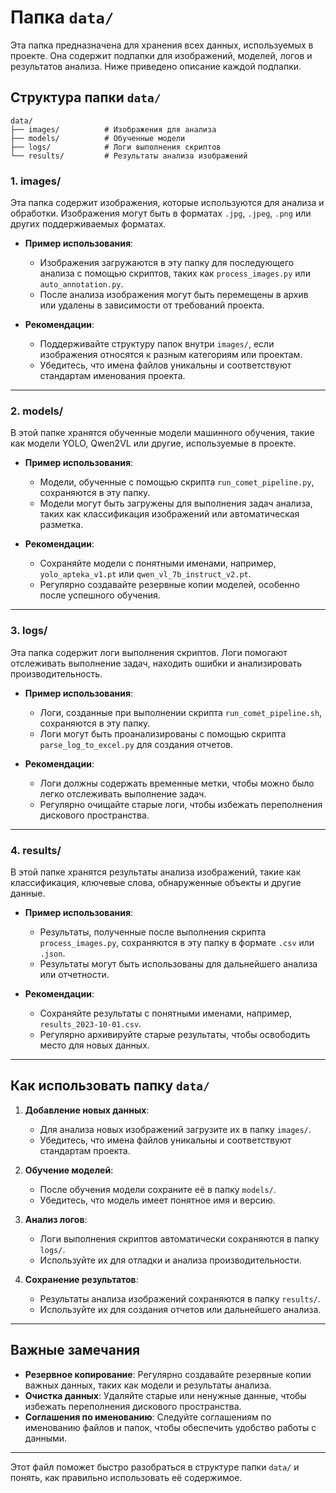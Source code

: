 # Папка `data/`

Эта папка предназначена для хранения всех данных, используемых в проекте. Она содержит подпапки для изображений, моделей, логов и результатов анализа. Ниже приведено описание каждой подпапки.

## Структура папки `data/`

```
data/
├── images/          # Изображения для анализа
├── models/          # Обученные модели
├── logs/            # Логи выполнения скриптов
└── results/         # Результаты анализа изображений
```

### 1. **images/**
Эта папка содержит изображения, которые используются для анализа и обработки. Изображения могут быть в форматах `.jpg`, `.jpeg`, `.png` или других поддерживаемых форматах. 

- **Пример использования**: 
  - Изображения загружаются в эту папку для последующего анализа с помощью скриптов, таких как `process_images.py` или `auto_annotation.py`.
  - После анализа изображения могут быть перемещены в архив или удалены в зависимости от требований проекта.

- **Рекомендации**:
  - Поддерживайте структуру папок внутри `images/`, если изображения относятся к разным категориям или проектам.
  - Убедитесь, что имена файлов уникальны и соответствуют стандартам именования проекта.

---

### 2. **models/**
В этой папке хранятся обученные модели машинного обучения, такие как модели YOLO, Qwen2VL или другие, используемые в проекте.

- **Пример использования**:
  - Модели, обученные с помощью скрипта `run_comet_pipeline.py`, сохраняются в эту папку.
  - Модели могут быть загружены для выполнения задач анализа, таких как классификация изображений или автоматическая разметка.

- **Рекомендации**:
  - Сохраняйте модели с понятными именами, например, `yolo_apteka_v1.pt` или `qwen_vl_7b_instruct_v2.pt`.
  - Регулярно создавайте резервные копии моделей, особенно после успешного обучения.

---

### 3. **logs/**
Эта папка содержит логи выполнения скриптов. Логи помогают отслеживать выполнение задач, находить ошибки и анализировать производительность.

- **Пример использования**:
  - Логи, созданные при выполнении скрипта `run_comet_pipeline.sh`, сохраняются в эту папку.
  - Логи могут быть проанализированы с помощью скрипта `parse_log_to_excel.py` для создания отчетов.

- **Рекомендации**:
  - Логи должны содержать временные метки, чтобы можно было легко отслеживать выполнение задач.
  - Регулярно очищайте старые логи, чтобы избежать переполнения дискового пространства.

---

### 4. **results/**
В этой папке хранятся результаты анализа изображений, такие как классификация, ключевые слова, обнаруженные объекты и другие данные.

- **Пример использования**:
  - Результаты, полученные после выполнения скрипта `process_images.py`, сохраняются в эту папку в формате `.csv` или `.json`.
  - Результаты могут быть использованы для дальнейшего анализа или отчетности.

- **Рекомендации**:
  - Сохраняйте результаты с понятными именами, например, `results_2023-10-01.csv`.
  - Регулярно архивируйте старые результаты, чтобы освободить место для новых данных.

---

## Как использовать папку `data/`

1. **Добавление новых данных**:
   - Для анализа новых изображений загрузите их в папку `images/`.
   - Убедитесь, что имена файлов уникальны и соответствуют стандартам проекта.

2. **Обучение моделей**:
   - После обучения модели сохраните её в папку `models/`.
   - Убедитесь, что модель имеет понятное имя и версию.

3. **Анализ логов**:
   - Логи выполнения скриптов автоматически сохраняются в папку `logs/`.
   - Используйте их для отладки и анализа производительности.

4. **Сохранение результатов**:
   - Результаты анализа изображений сохраняются в папку `results/`.
   - Используйте их для создания отчетов или дальнейшего анализа.

---

## Важные замечания

- **Резервное копирование**: Регулярно создавайте резервные копии важных данных, таких как модели и результаты анализа.
- **Очистка данных**: Удаляйте старые или ненужные данные, чтобы избежать переполнения дискового пространства.
- **Соглашения по именованию**: Следуйте соглашениям по именованию файлов и папок, чтобы обеспечить удобство работы с данными.

---

Этот файл поможет быстро разобраться в структуре папки `data/` и понять, как правильно использовать её содержимое.
